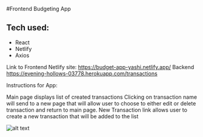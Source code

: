 #Frontend Budgeting App 

## Tech used:

- React
- Netlify 
- Axios

Link to Frontend Netlify site: https://budget-app-yashi.netlify.app/
Backend https://evening-hollows-03778.herokuapp.com/transactions


Instructions for App:

Main page displays list of created transactions
Clicking on transaction name will send to a new page that will allow user to choose to either edit or delete transaction and return to main page. 
New Transaction link allows user to create a new transaction that will be added to the list


![alt text](https://i.imgur.com/3yKukii.png)
